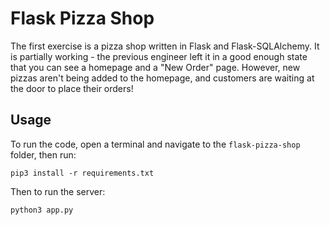 # Flask Pizza Shop

The first exercise is a pizza shop written in Flask and Flask-SQLAlchemy. It is partially working - the previous engineer left it in a good enough state that you can see a homepage and a "New Order" page. However, new pizzas aren't being added to the homepage, and customers are waiting at the door to place their orders!

## Usage
To run the code, open a terminal and navigate to the `flask-pizza-shop` folder, then run:

```
pip3 install -r requirements.txt
```

Then to run the server:

```
python3 app.py
```
